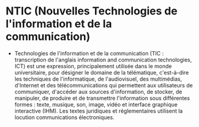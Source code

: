 # NTIC (Nouvelles Technologies de l'information et de la communication)

- Technologies de l'information et de la communication (TIC : transcription de l'anglais information and communication technologies, ICT) est une expression, principalement utilisée dans le monde universitaire, pour désigner le domaine de la télématique, c'est-à-dire les techniques de l'informatique, de l'audiovisuel, des multimédias, d'Internet et des télécommunications qui permettent aux utilisateurs de communiquer, d'accéder aux sources d'information, de stocker, de manipuler, de produire et de transmettre l'information sous différentes formes : texte, musique, son, image, vidéo et interface graphique interactive (IHM). Les textes juridiques et réglementaires utilisent la locution communications électroniques.
